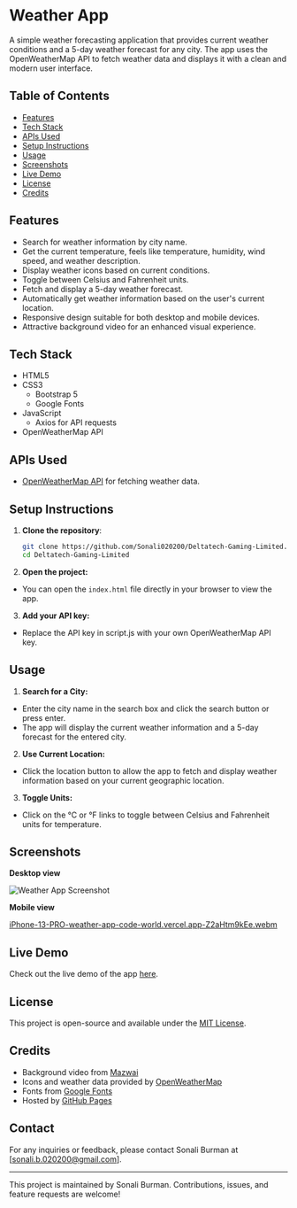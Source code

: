 # Weather App

A simple weather forecasting application that provides current weather conditions and a 5-day weather forecast for any city. The app uses the OpenWeatherMap API to fetch weather data and displays it with a clean and modern user interface.

## Table of Contents

- [Features](#features)
- [Tech Stack](#tech-stack)
- [APIs Used](#apis-used)
- [Setup Instructions](#setup-instructions)
- [Usage](#usage)
- [Screenshots](#screenshots)
- [Live Demo](#live-demo)
- [License](#license)
- [Credits](#credits)

## Features

- Search for weather information by city name.
- Get the current temperature, feels like temperature, humidity, wind speed, and weather description.
- Display weather icons based on current conditions.
- Toggle between Celsius and Fahrenheit units.
- Fetch and display a 5-day weather forecast.
- Automatically get weather information based on the user's current location.
- Responsive design suitable for both desktop and mobile devices.
- Attractive background video for an enhanced visual experience.

## Tech Stack

- HTML5
- CSS3
  - Bootstrap 5
  - Google Fonts
- JavaScript
  - Axios for API requests
- OpenWeatherMap API

## APIs Used

- [OpenWeatherMap API](https://openweathermap.org/api) for fetching weather data.

## Setup Instructions

1. **Clone the repository**:

   ```bash
   git clone https://github.com/Sonali020200/Deltatech-Gaming-Limited.git
   cd Deltatech-Gaming-Limited
    ```

2. **Open the project:**

- You can open the `index.html` file directly in your browser to view the app.

3. **Add your API key:**

- Replace the API key in script.js with your own OpenWeatherMap API key.


## Usage

1. **Search for a City:**

- Enter the city name in the search box and click the search button or press enter.
- The app will display the current weather information and a 5-day forecast for the entered city.

2. **Use Current Location:**

- Click the location button to allow the app to fetch and display weather information based on your current geographic location.

3. **Toggle Units:**

- Click on the °C or °F links to toggle between Celsius and Fahrenheit units for temperature.

## Screenshots

**Desktop view**

![Weather App Screenshot](./Weather-App/imgs/preview-1.png)


**Mobile view**

[iPhone-13-PRO-weather-app-code-world.vercel.app-Z2aHtm9kEe.webm](https://github.com/Sonali020200/Deltatech-Gaming-Limited/assets/147674653/ba2de88d-dfbd-48aa-bc31-5d0099d95956)



## Live Demo

Check out the live demo of the app [here](https://weather-app-code-world.vercel.app/).


## License

This project is open-source and available under the [MIT License](LICENSE).

## Credits

- Background video from [Mazwai](https://mazwai.com/videvo_files/video/free/2015-07/small_watermarked/Clouds_1_1_preview.webm)
- Icons and weather data provided by [OpenWeatherMap](https://openweathermap.org/)
- Fonts from [Google Fonts](https://fonts.google.com/)
- Hosted by [GitHub Pages](https://pages.github.com/)

## Contact

For any inquiries or feedback, please contact Sonali Burman at [sonali.b.020200@gmail.com].

---

This project is maintained by Sonali Burman. Contributions, issues, and feature requests are welcome!
